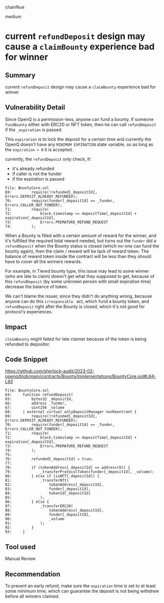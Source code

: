 chainNue

medium

# current `refundDeposit` design may cause a `claimBounty` experience bad for winner

## Summary

current `refundDeposit` design may cause a `claimBounty` experience bad for winner  

## Vulnerability Detail

Since OpenQ is a permission-less, anyone can fund a bounty. If someone `fundBounty` either with ERC20 or NFT token, then he can call `refundDeposit` if the `_expiration` is passed. 

This `expiration` is to lock the deposit for a certain time and currently the OpenQ doesn't have any `MINIMUM EXPIRATION` state variable, so as long as the `expiration > 0` it is accepted.

currently, the `refundDeposit` only check, if:
- it's already refunded
- if caller is not the funder
- if the expiration is passed

```solidity
File: BountyCore.sol
69:         require(!refunded[_depositId], Errors.DEPOSIT_ALREADY_REFUNDED);
70:         require(funder[_depositId] == _funder, Errors.CALLER_NOT_FUNDER);
71:         require(
72:             block.timestamp >= depositTime[_depositId] + expiration[_depositId],
73:             Errors.PREMATURE_REFUND_REQUEST
74:         );
```

When a Bounty is filled with a certain amount of reward for the winner, and it's fulfilled the required total reward needed, but turns out the `funder` did a `refundDeposit` when the Bounty status is closed (which no-one can fund the bounty again), then the claim / reward will be lack of reward token. The balance of reward token inside the contract will be less than they should have to cover all the winners rewards.

For example, in Tiered bounty type, this issue may lead to some winner (who are late to claim) doesn't get what they supposed to get, because of this `refundDeposit` (by some unknown person with small expiration time) decrease the balance of token.

We can't blame the issuer, since they didn't do anything wrong, because anyone can do this `irresponsible ` act, which fund a bounty token, and `refundDeposit` right after the Bounty is closed, which it's not good for protocol's experiences.

## Impact

`claimBounty` might failed for late claimer because of the token is being refunded to depositor.

## Code Snippet

https://github.com/sherlock-audit/2023-02-openq/blob/main/contracts/Bounty/Implementations/BountyCore.sol#L64-L93

```solidity
File: BountyCore.sol
64:     function refundDeposit(
65:         bytes32 _depositId,
66:         address _funder,
67:         uint256 _volume
68:     ) external virtual onlyDepositManager nonReentrant {
69:         require(!refunded[_depositId], Errors.DEPOSIT_ALREADY_REFUNDED);
70:         require(funder[_depositId] == _funder, Errors.CALLER_NOT_FUNDER);
71:         require(
72:             block.timestamp >= depositTime[_depositId] + expiration[_depositId],
73:             Errors.PREMATURE_REFUND_REQUEST
74:         );
75: 
76:         refunded[_depositId] = true;
77: 
78:         if (tokenAddress[_depositId] == address(0)) {
79:             _transferProtocolToken(funder[_depositId], _volume);
80:         } else if (isNFT[_depositId]) {
81:             _transferNft(
82:                 tokenAddress[_depositId],
83:                 funder[_depositId],
84:                 tokenId[_depositId]
85:             );
86:         } else {
87:             _transferERC20(
88:                 tokenAddress[_depositId],
89:                 funder[_depositId],
90:                 _volume
91:             );
92:         }
93:     }
```

## Tool used

Manual Review

## Recommendation

To prevent an early refund, make sure the `expiration` time is set to at least some minimum time, which can guarantee the deposit is not being withdrew before all winners claimed.
